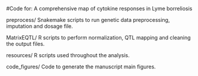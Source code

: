 #Code for: A comprehensive map of cytokine responses in Lyme borreliosis

preprocess/ Snakemake scripts to run genetic data preprocessing, imputation and dosage file.

MatrixEQTL/ R scripts to perform normalization, QTL mapping and cleaning the output files.

resources/ R scripts used throughout the analysis.

code_figures/  Code to generate the manuscript main figures. 
